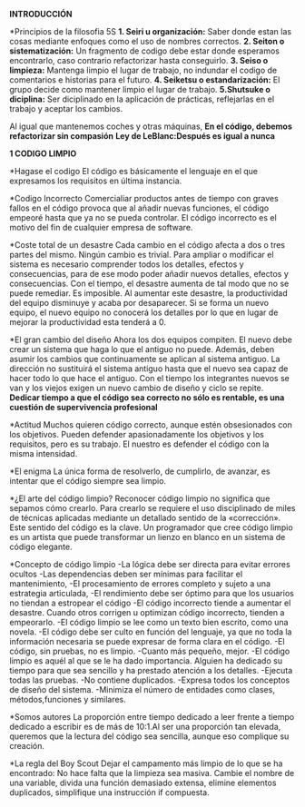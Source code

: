 __INTRODUCCIÓN__

*Principios de la filosofia 5S
    __1. Seiri u organización:__ Saber donde estan las cosas mediante enfoques como el uso de nombres correctos. 
    __2. Seiton o sistematización:__ Un fragmento de codigo debe estar donde esperamos encontrarlo, caso contrario  refactorizar hasta conseguirlo. 
    __3. Seiso o limpieza:__ Mantenga limpio el lugar de trabajo, no indundar el codigo de comentarios e historias para el futuro.
    __4. Seiketsu o estandarización:__ El grupo decide como mantener limpio el lugar de trabajo. 
    __5.Shutsuke o diciplina:__ Ser diciplinado en la aplicación de prácticas, reflejarlas en el trabajo y aceptar los cambios. 

Al igual que mantenemos coches y otras máquinas, __En el código, debemos refactorizar sin compasión__
__Ley de LeBlanc:Después es igual a nunca__ 

__1 CODIGO LIMPIO__

*Hagase el codigo
El código es básicamente el lenguaje en el que expresamos los requisitos en última instancia.

*Codigo Incorrecto
Comercialiar productos antes de tiempo con graves fallos en el código provoca que al añadir nuevas funciones, el código empeoré hasta que ya no se pueda controlar. El código incorrecto es el motivo del fin de cualquier empresa de software.

*Coste total de un desastre
Cada cambio en el código afecta a dos o tres partes del mismo. Ningún cambio es trivial. Para ampliar o modificar el sistema es necesario comprender todos los detalles, efectos y
consecuencias, para de ese modo poder añadir nuevos detalles, efectos y consecuencias. Con el tiempo, el desastre aumenta de tal modo que no se puede remediar. Es imposible. Al aumentar este desastre, la productividad del equipo disminuye y acaba por desaparecer. Si se forma un nuevo equipo, el nuevo equipo no conocerá los detalles por lo que en lugar de mejorar la productividad esta tenderá a 0. 

*El gran cambio del diseño
Ahora los dos equipos compiten. El nuevo debe crear un sistema que haga lo que el antiguo no puede. Además, deben asumir los cambios que continuamente se aplican al sistema antiguo. La dirección no sustituirá el sistema antiguo hasta que el nuevo sea capaz de hacer todo lo que hace el antiguo. Con el tiempo los integrantes nuevos se van y los viejos exigen un nuevo cambio de diseño y ciclo se repite. __Dedicar tiempo a que el código sea correcto no sólo es rentable, es una cuestión de supervivencia profesional__

*Actitud 
Muchos quieren código correcto, aunque estén obsesionados con los objetivos. Pueden defender apasionadamente los objetivos y los requisitos, pero es su trabajo. El nuestro es defender el código con la misma intensidad.

*El enigma
La única forma de resolverlo, de cumplirlo, de avanzar, es intentar que el código siempre sea limpio.

*¿El arte del código limpio?
Reconocer código limpio no significa que sepamos cómo crearlo.
Para crearlo se requiere el uso disciplinado de miles de técnicas aplicadas mediante un detallado sentido de la «corrección». Este sentido del código es la clave.
Un programador que cree código limpio es un artista que puede transformar un lienzo en blanco en un sistema de código elegante.

*Concepto de código limpio
-La lógica debe ser directa para evitar errores ocultos 
-Las dependencias deben ser mínimas para facilitar el mantenimiento,
-El procesamiento de errores completo y sujeto a una estrategia articulada, 
-El rendimiento debe ser óptimo para que los usuarios no tiendan a estropear el código
-El código incorrecto tiende a aumentar el desastre. Cuando otros corrigen u optimizan código incorrecto, tienden a empeorarlo.
-El código limpio se lee como un texto bien escrito, como una novela. 
-El código debe ser culto en función del lenguaje, ya que no toda la información necesaria se puede expresar de forma clara en el código.
-El código, sin pruebas, no es limpio.
-Cuanto más pequeño, mejor.
-El código limpio es aquél al que se le ha dado importancia. Alguien ha dedicado su tiempo para que sea sencillo y ha prestado atención a los detalles.
-Ejecuta todas las pruebas.
-No contiene duplicados.
-Expresa todos los conceptos de diseño del sistema.
-Minimiza el número de entidades como clases, métodos,funciones y similares.

*Somos autores
La proporción entre tiempo dedicado a leer frente a tiempo dedicado a escribir es de más de 10:1.Al ser una proporción tan elevada, queremos que la lectura del código sea sencilla, aunque eso complique su creación.

*La regla del Boy Scout
Dejar el campamento más limpio de lo que se ha encontrado: No hace falta que la limpieza sea masiva. Cambie el nombre de una variable, divida una función demasiado extensa, elimine elementos duplicados, simplifique una instrucción if compuesta.








